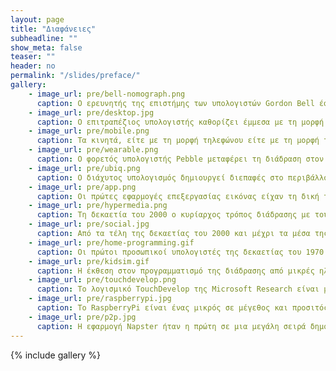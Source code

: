 ```yaml
---
layout: page
title: "Διαφάνειες"
subheadline: ""
show_meta: false
teaser: ""
header: no
permalink: "/slides/preface/"
gallery:
    - image_url: pre/bell-nomograph.png
      caption: Ο ερευνητής της επιστήμης των υπολογιστών Gordon Bell έφτιαξε το 2002 ένα διάγραμμα που δείχνει πόσο διαφορετικοί είναι οι υπολογιστές και τα δημογραφικά των χρηστών ανάλογως τη δεκαετία που εμφανίστηκαν.
    - image_url: pre/desktop.jpg
      caption: Ο επιτραπέζιος υπολογιστής καθορίζει έμμεσα με τη μορφή του ένα συγκεκριμένο πλαίσιο χρήσης και αντίστοιχα τις εφαρμογές και τις διαδικασίες του χρήστη, που συνήθως σχετίζονται με το περιβάλλον του γραφείου και την αξία της παραγωγικότητας.
    - image_url: pre/mobile.png
      caption: Τα κινητά, είτε με τη μορφή τηλεφώνου είτε με τη μορφή ταμπλέτας, γίνονται οι πιο δημοφιλείς υπολογιστές στα τέλη του 2010 και προσδιορίζουν ένα καινούριο σύνολο εφαρμογών χρήστη που έχουν να κάνουν με τη θέση του χρήστη και το ψηφιακό περιεχόμενο.
    - image_url: pre/wearable.png
      caption: O φορετός υπολογιστής Pebble μεταφέρει τη διάδραση στον καρπό του χεριού και μετατρέπει τον προγραμματισμό της διάδρασης σε μια σύνθεση των πόρων του ρολογιού, του κινητού, και του διαδικτύου.
    - image_url: pre/ubiq.png
      caption: Ο διάχυτος υπολογισμός δημιουργεί διεπαφές στο περιβάλλον, όπως ο θερμοστάτης Nest που είναι συνδεμένος με το διαδίκτυο ώστε να είναι πάντα προσβάσιμος από τις συσκευές του χρήστη όπως ο φορετός, ο κινητός, και ο επιτραπέζιος υπολογιστής, δημιουργώντας έτσι ένα οικοσύστημα συσκευών και εφαρμογών.
    - image_url: pre/app.png
      caption: Οι πρώτες εφαρμογές επεξεργασίας εικόνας είχαν τη δική τους γραφική διεπαφή με τον χρήστη, αφού το κυρίαρχο λειτουργικό σύστημα της εποχής MS-DOS δεν είχε ακόμη γραφική διεπαφή, με αποτέλεσμα να υπάρχει μεγάλη ασυνέπεια ακόμη και σε οριζόντιες λειτουργίες (π.χ., παράθυρα, αποθήκευση, κτλ.) ανάμεσα στις διαφορετικές εφαρμογές.
    - image_url: pre/hypermedia.png
      caption: Τη δεκαετία του 2000 ο κυρίαρχος τρόπος διάδρασης με τους υπολογιστές μεταφέρθηκε στον παγκόσμιο ιστό, ο οποίος παρουσίασε μια μεγάλη δυνατότητα προσαρμογής σε πολλά διαφορετικά πεδία εφαρμογής, από σύστημα αρχειοθέτησης επιστημονικών δημοσιεύσεων τη δεκαετία του 1990, στο ηλεκτρονικό εμπόριο και τα ιστολόγια της δεκαετία του 2000, σε γενική πλατφόρμα εκτέλεσης εφαρμογών τη δεκαετία του 2010.
    - image_url: pre/social.jpg
      caption: Από τα τέλη της δεκαετίας του 2000 και μέχρι τα μέσα της δεκαετίας του 2010, τα κοινωνικά δίκτυα όπως τα Facebook, Twitter, Instagram, κ.α., είχαν γίνει ο ελάχιστος κοινός παρανομαστής για τους περισσότερους χρήστες ανεξάρτητα από δημογραφικά ή άλλα χαρακτηριστικά.
    - image_url: pre/home-programming.gif
      caption: Οι πρώτοι προσωπικοί υπολογιστές της δεκαετίας του 1970 δεν είχαν κάποιο γραφικό περιβάλλον για το λειτουργικό σύστημα, αντίθετα είχαν γραμμή εντολών καθώς και έναν μεταγλωττιστή (compiler) ως βασική διάδραση με τον χρήστη, με αποτέλεσμα μια ολόκληρη γενιά που μεγάλωσε με αυτούς τους υπολογιστές να έχει αποκτήσει μεγάλη οικειότητα με τις γλώσσες προγραμματισμού.
    - image_url: pre/kidsim.gif
      caption: Η έκθεση στον προγραμματισμό της διάδρασης από μικρές ηλικίες έχει αναγνωριστεί ως μια σημαντική αξία του ψηφιακού αλφαβητισμού και έχει γίνει μια διαχρονική προσπάθεια να φτιαχτούν οπτικές γλώσσες προγραμματισμού ώστε η διάδραση με τους υπολογιστές να είναι κάτι περισσότερο από απλή κατανάλωση έτοιμων εμπειριών.
    - image_url: pre/touchdevelop.png
      caption: Το λογισμικό TouchDevelop της Microsoft Research είναι μια απάντηση στο διαχωριστικό γυαλί που δημιουργούν οι δημοφιλείς κινητές συσκευές με οθόνη αφής ανάμεσα στον χρήστη και στον προγραμματισμό της διάδρασης.
    - image_url: pre/raspberrypi.jpg
      caption: To RaspberryPi είναι ένας μικρός σε μέγεθος και προσιτός οικονομικά υπολογιστής, με έμφαση στην εκμάθηση προγραμματισμού από νέους χρήστες και ειδικά από παιδιά, που συνδέεται απευθείας στην τηλεόραση του χρήστη.
    - image_url: pre/p2p.jpg
      caption: Η εφαρμογή Napster ήταν η πρώτη σε μια μεγάλη σειρά δημοφιλών εφαρμογών που ακολούθησαν και μετασχημάτισαν κοινωνικές και οικονομικές διαδικασίες, όπως τα Skype, Uber, AirBnB, και τα οποία δημιουργούν μια διεπαφή που επιτρέπει στους τελικούς χρήστες να μοιράζονται μεταξύ τους πόρους χωρίς ενδιάμεσες ιεραρχίες, ενώ σε όλες τις περιπτώσεις η τεχνολογία ήταν μόνον η αναγκαία συνθήκη.
---
```



{% include gallery %}
